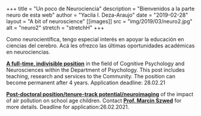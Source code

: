 +++
title = "Un poco de Neurociencia"
description = "Bienvenidos a la parte neuro de esta web"
author = "Yacila I. Deza-Araujo"
date = "2019-02-28"
layout = "A bit of neuroscience"
[[images]]
  src = "img/2019/03/neuro2.jpg"
  alt = "neuro2"
  stretch = "stretchH"
+++


Como neurocient&iacute;fica, tengo especial inter&eacute;s en apoyar la educaci&oacute;n en ciencias del cerebro. 
Ac&aacute; les ofrezco las &uacute;ltimas oportunidades acad&eacute;micas en neurociencias.


[**A full-time, indivisible position**](https://www.uliege.be/upload/docs/application/pdf/2020-12/21.12.2021_psychologie_et_neurosciences_cognitives_site_en.pdf) in the field of Cognitive Psychology and Neurosciences within the Department of Psychology. This post includes teaching, research and services to the Community. The position can become permanent after 4 years. Application deadline: 28.02.21

[**Post-doctoral position/tenure-track potential/neuroimaging**](https://psychologia.uj.edu.pl/en_GB/nauka/laboratoria/Mind-and-Environment-Center) of the impact of air pollution on school age children. Contact [**Prof. Marcin Szwed**](http://www.szwedlab.psychologia.uj.edu.pl/en_GB/contact) for more details. Deadline for application:26.02.2021.













